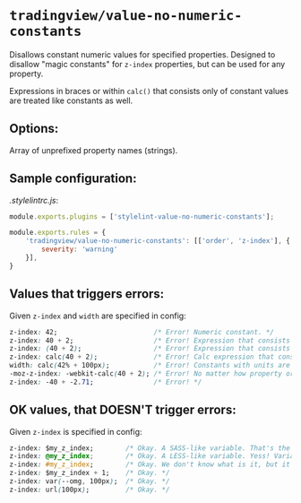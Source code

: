 # `tradingview/value-no-numeric-constants`

Disallows constant numeric values for specified properties. Designed to disallow "magic constants" for `z-index` properties, but can be used for any property.

Expressions in braces or within `calc()` that consists only of constant values are treated like constants as well.


## Options:

Array of unprefixed property names (strings).


## Sample configuration:

*.stylelintrc.js*:

```js
module.exports.plugins = ['stylelint-value-no-numeric-constants'];

module.exports.rules = {
	'tradingview/value-no-numeric-constants': [['order', 'z-index'], {
		severity: 'warning'
	}],
}
```

## Values that triggers errors:

Given `z-index` and `width` are specified in config:

```css
z-index: 42;                        /* Error! Numeric constant. */
z-index: 40 + 2;                    /* Error! Expression that consists only of numeric constants. */
z-index: (40 + 2);                  /* Error! Expression that consists only of numeric constants. And braces won't fool us. */
z-index: calc(40 + 2);              /* Error! Calc expression that consists only of numeric constants. */
width: calc(42% + 100px);           /* Error! Constants with units are still constants. */
-moz-z-index: -webkit-calc(40 + 2); /* Error! No matter how property or calc are prefixed. */
z-index: -40 + -2.71;               /* Error! */

```

## OK values, that DOESN'T trigger errors:

Given `z-index` is specified in config:

```css
z-index: $my_z_index;        /* Okay. A SASS-like variable. That's the way we code! */
z-index: @my_z_index;        /* Okay. A LESS-like variable. Yess! Variables everywhere! */
z-index: #my_z_index;        /* Okay. We don't know what is it, but it's clearly not a numeric constant. */
z-index: $my_z_index + 1;    /* Okay. */
z-index: var(--omg, 100px);  /* Okay. */
z-index: url(100px);         /* Okay. */
```
